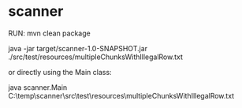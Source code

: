 # scanner

RUN:  mvn clean package

java -jar target/scanner-1.0-SNAPSHOT.jar ./src/test/resources/multipleChunksWithIllegalRow.txt

or directly using the Main class:

java scanner.Main C:\temp\scanner\src\test\resources\multipleChunksWithIllegalRow.txt